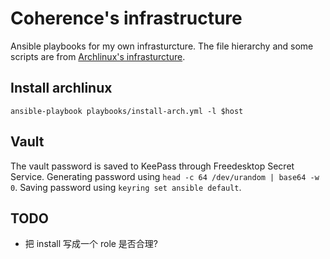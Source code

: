 # Coherence's infrastructure
Ansible playbooks for my own infrasturcture.
The file hierarchy and some scripts are from [Archlinux's infrasturcture](https://gitlab.archlinux.org/archlinux/infrastructure).

## Install archlinux
`ansible-playbook playbooks/install-arch.yml -l $host`

## Vault
The vault password is saved to KeePass through Freedesktop Secret Service.
Generating password using `head -c 64 /dev/urandom | base64 -w 0`.
Saving password using `keyring set ansible default`.

## TODO
- 把 install 写成一个 role 是否合理?